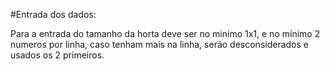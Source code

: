 #Entrada dos dados:

Para a entrada do tamanho da horta deve ser no minimo 1x1, e no mínimo 2 numeros por linha, caso tenham mais na linha, serão desconsiderados e usados os 2 primeiros.
